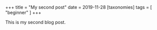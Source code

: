 +++
title = "My second post"
date = 2019-11-28
[taxonomies]
tags = [ "beginner" ]
+++

This is my second blog post.